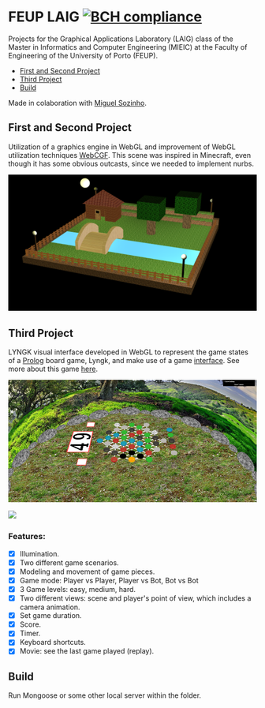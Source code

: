 # FEUP LAIG [![BCH compliance](https://bettercodehub.com/edge/badge/AJRamos308/feup-laig?branch=master)](https://bettercodehub.com/)

Projects for the Graphical Applications Laboratory (LAIG) class of the Master in Informatics and Computer Engineering (MIEIC) at the Faculty of Engineering of the University of Porto (FEUP).

- [First and Second Project](#first-and-second-project)
- [Third Project](#third-project)
- [Build](#build)

Made in colaboration with [Miguel Sozinho](https://github.com/msramalho).<br>

## First and Second Project
Utilization of a graphics engine in WebGL and improvement of WebGL utilization techniques [WebCGF](https://paginas.fe.up.pt/~ruirodrig/pub/sw/webcgf/docs/). This scene was inspired in Minecraft, even though it has some obvious outcasts, since we needed to implement nurbs.

![](https://github.com/AJRamos308/feup-laig/blob/master/Deliveries/Minecraft.PNG)

## Third Project
LYNGK visual interface developed in WebGL to represent the game states of a [Prolog](https://en.wikipedia.org/wiki/Prolog) board game, Lyngk, and make use of a game [interface](http://workshop.chromeexperiments.com/examples/gui). See more about this game [here](https://boardgamegeek.com/boardgame/217083/lyngk).

![](https://github.com/AJRamos308/feup-laig/blob/master/Deliveries/Game.png)

![](https://github.com/AJRamos308/feup-laig/blob/master/Deliveries/capture.gif)

### Features:
- [X] Illumination.
- [x] Two different game scenarios.
- [x] Modeling and movement of game pieces.
- [x] Game mode: Player vs Player, Player vs Bot, Bot vs Bot
- [x] 3 Game levels: easy, medium, hard.
- [x] Two different views: scene and player's point of view, which includes a camera animation.
- [x] Set game duration.
- [X] Score.
- [X] Timer.
- [X] Keyboard shortcuts.
- [X] Movie: see the last game played (replay).

## Build
Run Mongoose or some other local server within the folder.

